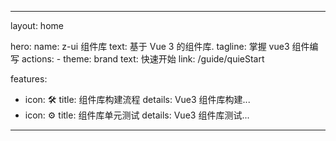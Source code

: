 <!--
 * @Author: xiaomo1128 493559026@qq.com
 * @Date: 2024-10-27 17:20:28
 * @LastEditors: xiaomo1128 493559026@qq.com
 * @LastEditTime: 2024-10-27 17:22:07
 * @FilePath: \monorepo-demo\docs\index.md
 * @Description: 这是默认设置,请设置`customMade`, 打开koroFileHeader查看配置 进行设置: https://github.com/OBKoro1/koro1FileHeader/wiki/%E9%85%8D%E7%BD%AE
-->
---
layout: home

hero:
  name: z-ui 组件库
  text: 基于 Vue 3 的组件库.
  tagline: 掌握 vue3 组件编写
  actions:
    - theme: brand
      text: 快速开始
      link: /guide/quieStart

features:
  - icon: 🛠️
    title: 组件库构建流程
    details: Vue3 组件库构建...
  - icon: ⚙️
    title: 组件库单元测试
    details: Vue3 组件库测试...
---
